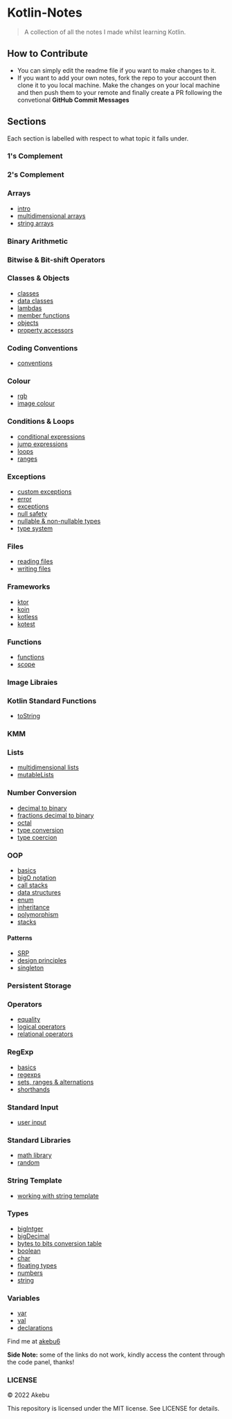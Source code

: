 # Kotlin-Notes
> A collection of all the notes I made whilst learning Kotlin.

## How to Contribute
- You can simply edit the readme file if you want to make changes to it.
- If you want to add your own notes, fork the repo to your account then clone it to you local machine. Make the changes on your local machine and then push them to your remote and finally create a PR following the convetional **GitHub Commit Messages**

## Sections
Each section is labelled with respect to what topic it falls under.

### 1's Complement
### 2's Complement
### Arrays
   * [intro](intro)
   * [multidimensional arrays](multidimensional-arrays)
   * [string arrays](string-arrays)
### Binary Arithmetic
### Bitwise & Bit-shift Operators
### Classes & Objects
   * [classes](classes)
   * [data classes](data-classes)
   * [lambdas](lambdas)
   * [member functions](member-functions)
   * [objects](objects)
   * [property accessors](property-accessors)
### Coding Conventions
   * [conventions](conventions)
### Colour
   * [rgb](rgb)
   * [image colour](image-colour)
### Conditions & Loops
   * [conditional expressions](conditional-expressions)
   * [jump expressions](jumps-expressions)
   * [loops](loops)
   * [ranges](ranges)
### Exceptions
   * [custom exceptions](custom-exceptions)
   * [error](error)
   * [exceptions](exceptions)
   * [null safety](null-safety) 
   * [nullable & non-nullable types](nullable-&-non-nullable-types)
   * [type system](type-system)
### Files
   * [reading files](reading-files)
   * [writing files](writing-files)
### Frameworks
   * [ktor](ktor)
   * [koin](koin)
   * [kotless](kotless)
   * [kotest](kotest)
### Functions
   * [functions](functions)
   * [scope](scope)
### Image Libraies
### Kotlin Standard Functions
   * [toString](toString)
### KMM
### Lists
   * [multidimensional lists](multidimensional-lists)
   * [mutableLists](mutableLists)
### Number Conversion
   * [decimal to binary](decimal-to-binary)
   * [fractions decimal to binary](fractions-decimal-to-binary)
   * [octal](octal)
   * [type conversion](type-converion)
   * [type coercion](type-coercion)
### OOP
   * [basics](basics)
   * [bigO notation](bigO-notation)
   * [call stacks](call-stacks)
   * [data structures](data-structures)
   * [enum](enum)
   * [inheritance](inheritance)
   * [polymorphism](polymorphism)
   * [stacks](stacks)
  #### Patterns
   * [SRP](srp)
   * [design principles](design-principles)
   * [singleton](singleton)
### Persistent Storage
### Operators
   * [equality](equality)
   * [logical operators](logical-operators)
   * [relational operators](relational-operators)
### RegExp
   * [basics](basics)
   * [regexps](regexps)
   * [sets, ranges & alternations](sets,-ranges-&-alternations)
   * [shorthands](shorthands)
### Standard Input
   * [user input](user-input)
### Standard Libraries
   * [math library](math-library)
   * [random](random)
### String Template
   * [working with string template](working-with-string-template)
### Types
   * [bigIntger](bigIntger)
   * [bigDecimal](bigDecimal)
   * [bytes to bits conversion table](bytes-to-bits-conversion-table)
   * [boolean](boolean)
   * [char](char)
   * [floating types](floating-types)
   * [numbers](numbers)
   * [string](string)
### Variables
   * [var](var)
   * [val](val)
   * [declarations](declarations)  


Find me at [akebu6](https://twitter.com/akebu6)

**Side Note:** some of the links do not work, kindly access the content through the code panel, thanks!

### LICENSE

© 2022 Akebu

This repository is licensed under the MIT license. See LICENSE for details.
